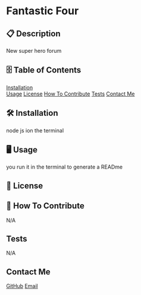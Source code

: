 
  # Fantastic Four
  ## 📋 Description
  New super hero forum
  ## 🗄️  Table of Contents
  [Installation](#Installation)  
  [Usage](#Usage)
  [License](#License)
  [How To Contribute](#How-To-Contribute)
  [Tests](#Tests)
  [Contact Me](#Contact-Me)

  ## 🛠️ Installation
  node js ion the terminal
  ## 🖥️ Usage
  you run it in the terminal to generate a READme
  ## 🔐  License
  ## 📝 How To Contribute
  N/A
  ## Tests
  N/A
  ##  Contact Me
  [GitHub](github.com/bjthompson12/)
  [Email](brandonjoel.thompson@gmail.com)
